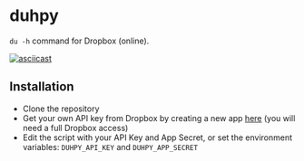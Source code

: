 # duhpy

`du -h` command for Dropbox (online).

[![asciicast](https://asciinema.org/a/19734.png)](https://asciinema.org/a/19734)

## Installation

* Clone the repository
* Get your own API key from Dropbox by creating a new app [here](https://www.dropbox.com/developers/apps) (you will need a full Dropbox access)
* Edit the script with your API Key and App Secret, or set the environment variables: `DUHPY_API_KEY` and `DUHPY_APP_SECRET`
